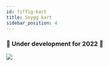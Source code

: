 ```yaml
---
id: fiffig-kart
title: Snygg kart
sidebar_position: 4
---
```


### 🚧 Under development for 2022 🚧

![](/img/niftykart_v01.png)
